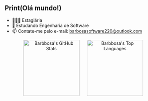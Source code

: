 ## Print(Olá mundo!)
- 👩🏽‍💻 Estagiária
- 🌱 Estudando Engenharia de Software
- 📫 Contate-me pelo e-mail: barbosasoftware220@outlook.com

<p align="center">
  <img src="https://github-readme-stats.vercel.app/api?username=Barbbosa&show_icons=true&theme=radical" height="180" style="display: inline-block; margin-right: 20px;" alt="Barbbosa's GitHub Stats" />
  <img src="https://github-readme-stats.vercel.app/api/top-langs?username=Barbbosa&layout=compact&theme=radical&hide=javascript,typescript,c,cpp,java,php,shell,go,ruby" height="180" style="display: inline-block;" alt="Barbbosa's Top Languages" />
</p>
